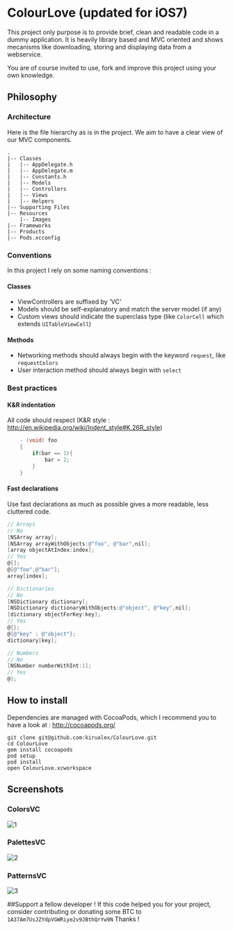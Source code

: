 # ColourLove (updated for iOS7)

This project only purpose is to provide brief, clean and readable code in a dummy application.
It is heavily library based and MVC oriented and shows mecanisms like downloading, storing and displaying data from a webservice.

You are of course invited to use, fork and improve this project using your own knowledge.

## Philosophy

### Architecture

Here is the file hierarchy as is in the project. We aim to have a clear view of our MVC components.

```
.
|-- Classes
|   |-- AppDelegate.h
|   |-- AppDelegate.m
|   |-- Constants.h
|   |-- Models
|   |-- Controllers
|   |-- Views
|   |-- Helpers
|-- Supporting Files
|-- Resources
    |-- Images
|-- Frameworks
|-- Products
|-- Pods.xcconfig
```

### Conventions

In this project I rely on some naming conventions :

#### Classes

- ViewControllers are suffixed by 'VC'
- Models should be self-explanatory and match the server model (if any)
- Custom views should indicate the superclass type (like `ColorCell` which extends `UITableViewCell`)

#### Methods

- Networking methods should always begin with the keyword `request`, like `requestColors`
- User interaction method should always begin with `select`

### Best practices

#### K&R indentation

All code should respect (K&R style : <http://en.wikipedia.org/wiki/Indent_style#K.26R_style>)

``` objective-c
	- (void) foo
	{
	    if(bar == 1){
	        bar = 2;
	    }
	}
```

#### Fast declarations

Use fast declarations as much as possible gives a more readable, less cluttered code.

``` objective-c
// Arrays
// No
[NSArray array];
[NSArray arrayWithObjects:@"foo", @"bar",nil];
[array objectAtIndex:index];
// Yes
@[];
@[@"foo",@"bar"];
array[index];

// Dictionaries
// No
[NSDictionary dictionary];
[NSDictionary dictionaryWithObjects:@"object", @"key",nil];
[dictionary objectForKey:key];
// Yes
@{};
@{@"key" : @"object"};
dictionary[key];

// Numbers
// No
[NSNumber numberWithInt:1];
// Yes
@1;
```

## How to install

Dependencies are managed with CocoaPods, which I recommend you to have a look at : http://cocoapods.org/

    git clone git@github.com:kirualex/ColourLove.git
    cd ColourLove
    gem install cocoapods
    pod setup
    pod install
    open ColourLove.xcworkspace


## Screenshots

### ColorsVC
![1](http://i.imgur.com/Ebf13GA.png)
### PalettesVC
![2](http://i.imgur.com/9l81UDy.png)
### PatternsVC
![3](http://i.imgur.com/4PhR3oJ.png)


##Support a fellow developer !
If this code helped you for your project, consider contributing or donating some BTC to `1A37Am7UsJZYdpVGWRiye2v9JBthQrYw9N`
Thanks !
